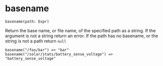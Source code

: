 # basename
```
basename(path: Expr)
```

Return the base name, or file name, of the specified path as a
string. If the argument is not a string return an error. If the path
has no basename, or the string is not a path return `null`

```
basename("/foo/bar") => "bar"
basename("/solar/stats/battery_sense_voltage") => "battery_sense_voltage"
```


